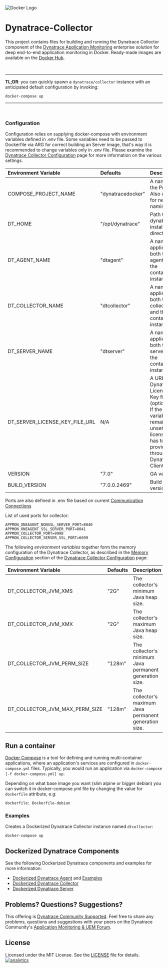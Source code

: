 ![Docker Logo](https://github.com/Dynatrace/Dynatrace-Docker/blob/images/docker-logo.png)

# Dynatrace-Collector

This project contains files for building and running the Dynatrace Collector component of the [Dynatrace Application Monitoring](http://www.dynatrace.com/docker) enterprise solution for deep end-to-end application monitoring in Docker. Ready-made images are available on the [Docker Hub](https://hub.docker.com/r/dynatrace/collector/).

<br>

---
**TL;DR**: you can quickly spawn a `dynatrace/collector` instance with an anticipated default configuration by invoking:

```
docker-compose up
```
---
<br>

### Configuration

Configuration relies on supplying docker-compose with environment variables defined in .env file. Some variables need to be passed to Dockerfile via ARG for correct building an Server image, that's way it is recommended to change variables only in .env file.
Please examine the [Dynatrace Collector Configuration](https://community-staging.dynalabs.io/support/doc/appmon/installation/set-up-system-components/set-up-collectors/) page for more information on the various settings.


| Environment Variable  | Defaults                    | Description
|:----------------------|:----------------------------|:-----------
| COMPOSE_PROJECT_NAME  | "dynatracedocker"                   | A name of the Project. Also used for network naming.
| DT_HOME               | "/opt/dynatrace"                   | Path to dynatrace installation directory
| DT_AGENT_NAME         | "dtagent"                   | A name that applies to both the agent and the container instance.
| DT_COLLECTOR_NAME     | "dtcollector"               | A name that applies to both the collector and the container instance.
| DT_SERVER_NAME        | "dtserver"                  | A name that applies to both the server and the container instance.
| DT_SERVER_LICENSE_KEY_FILE_URL     | N/A       | A URL to a Dynatrace License Key file (optional). If the variable remains unset, a license key has to be provided through the Dynatrace Client.
| VERSION               | "7.0"                       | GA version
| BUILD_VERSION         | "7.0.0.2469"                | Build version


Ports are also defined in .env file based on current [Communication Connections](https://community.dynatrace.com/community/display/DOCDT65/Set+up+Communication+Connections)

List of used ports for collector:
```
APPMON_ONEAGENT_NONSSL_SERVER_PORT=8040
APPMON_ONEAGENT_SSL_SERVER_PORT=8041
APPMON_COLLECTOR_PORT=9998
APPMON_COLLECTOR_SERVER_SSL_PORT=6699
```


The following *environment variables* together form the memory configuration of the Dynatrace Collector, as described in the [Memory Configuration](https://community.dynatrace.com/community/display/DOCDT62/Collector+Configuration#CollectorConfiguration-MemoryConfiguration) section of the [Dynatrace Collector Configuration](https://community.dynatrace.com/community/display/DOCDT62/Collector+Configuration) page:

| Environment Variable           | Defaults | Description
|:-------------------------------|:---------|:-----------
| DT_COLLECTOR_JVM_XMS           | "2G"     | The collector's minimum Java heap size.
| DT_COLLECTOR_JVM_XMX           | "2G"     | The collector's maximum Java heap size.
| DT_COLLECTOR_JVM_PERM_SIZE     | "128m"   | The collector's minimum Java permanent generation size.
| DT_COLLECTOR_JVM_MAX_PERM_SIZE | "128m"   | The collector's maximum Java permanent generation size.



## Run a container

[Docker Compose](https://docs.docker.com/compose/) is a tool for defining and running multi-container applications, where an application's services are configured in `docker-compose.yml` files. Typically, you would run an application via `docker-compose [-f docker-compose.yml] up`.


Depending on what base image you want (slim alpine or bigger debian) you can switch it in docker-compose.yml file by changing the value for `dockerfile` attribute, e.g:

```
dockerfile: Dockerfile-debian
```

### Examples

Creates a Dockerized Dynatrace Collector instance named `dtcollector`:

```
docker-compose up
```

## Dockerized Dynatrace Components

See the following Dockerized Dynatrace components and examples for more information:

- [Dockerized Dynatrace Agent](https://github.com/Dynatrace/Dynatrace-Docker/tree/master/Dynatrace-Agent) and [Examples](https://github.com/Dynatrace/Dynatrace-Docker/tree/master/Dynatrace-Agent-Examples)
- [Dockerized Dynatrace Collector](https://github.com/Dynatrace/Dynatrace-Docker/tree/master/Dynatrace-Collector)
- [Dockerized Dynatrace Server](https://github.com/Dynatrace/Dynatrace-Docker/tree/master/Dynatrace-Server)

## Problems? Questions? Suggestions?

This offering is [Dynatrace Community Supported](https://community.dynatrace.com/community/display/DL/Support+Levels#SupportLevels-Communitysupported/NotSupportedbyDynatrace(providedbyacommunitymember)). Feel free to share any problems, questions and suggestions with your peers on the Dynatrace Community's [Application Monitoring & UEM Forum](https://answers.dynatrace.com/spaces/146/index.html).

## License

Licensed under the MIT License. See the [LICENSE](https://github.com/Dynatrace/Dynatrace-Docker/blob/master/LICENSE) file for details.
[![analytics](https://www.google-analytics.com/collect?v=1&t=pageview&_s=1&dl=https%3A%2F%2Fgithub.com%2FdynaTrace&dp=%2FDynatrace-Docker%2FDynatrace-Collector&dt=Dynatrace-Docker%2FDynatrace-Collector&_u=Dynatrace~&cid=github.com%2FdynaTrace&tid=UA-54510554-5&aip=1)]()
